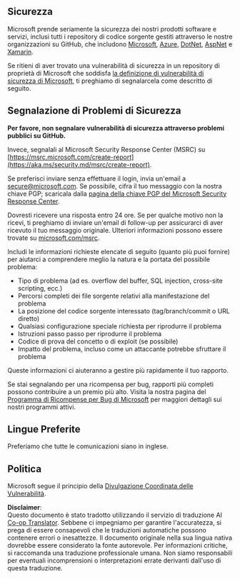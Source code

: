 <!--
CO_OP_TRANSLATOR_METADATA:
{
  "original_hash": "57f14126c1c6add76b3aef3844dfe4e3",
  "translation_date": "2025-05-17T05:40:22+00:00",
  "source_file": "SECURITY.md",
  "language_code": "it"
}
-->
## Sicurezza

Microsoft prende seriamente la sicurezza dei nostri prodotti software e servizi, inclusi tutti i repository di codice sorgente gestiti attraverso le nostre organizzazioni su GitHub, che includono [Microsoft](https://github.com/Microsoft), [Azure](https://github.com/Azure), [DotNet](https://github.com/dotnet), [AspNet](https://github.com/aspnet) e [Xamarin](https://github.com/xamarin).

Se ritieni di aver trovato una vulnerabilità di sicurezza in un repository di proprietà di Microsoft che soddisfa [la definizione di vulnerabilità di sicurezza di Microsoft](https://aka.ms/security.md/definition), ti preghiamo di segnalarcela come descritto di seguito.

## Segnalazione di Problemi di Sicurezza

**Per favore, non segnalare vulnerabilità di sicurezza attraverso problemi pubblici su GitHub.**

Invece, segnalali al Microsoft Security Response Center (MSRC) su [https://msrc.microsoft.com/create-report](https://aka.ms/security.md/msrc/create-report).

Se preferisci inviare senza effettuare il login, invia un'email a [secure@microsoft.com](mailto:secure@microsoft.com). Se possibile, cifra il tuo messaggio con la nostra chiave PGP; scaricala dalla [pagina della chiave PGP del Microsoft Security Response Center](https://aka.ms/security.md/msrc/pgp).

Dovresti ricevere una risposta entro 24 ore. Se per qualche motivo non la ricevi, ti preghiamo di inviare un'email di follow-up per assicurarci di aver ricevuto il tuo messaggio originale. Ulteriori informazioni possono essere trovate su [microsoft.com/msrc](https://www.microsoft.com/msrc).

Includi le informazioni richieste elencate di seguito (quanto più puoi fornire) per aiutarci a comprendere meglio la natura e la portata del possibile problema:

  * Tipo di problema (ad es. overflow del buffer, SQL injection, cross-site scripting, ecc.)
  * Percorsi completi dei file sorgente relativi alla manifestazione del problema
  * La posizione del codice sorgente interessato (tag/branch/commit o URL diretto)
  * Qualsiasi configurazione speciale richiesta per riprodurre il problema
  * Istruzioni passo passo per riprodurre il problema
  * Codice di prova del concetto o di exploit (se possibile)
  * Impatto del problema, incluso come un attaccante potrebbe sfruttare il problema

Queste informazioni ci aiuteranno a gestire più rapidamente il tuo rapporto.

Se stai segnalando per una ricompensa per bug, rapporti più completi possono contribuire a un premio più alto. Visita la nostra pagina del [Programma di Ricompense per Bug di Microsoft](https://aka.ms/security.md/msrc/bounty) per maggiori dettagli sui nostri programmi attivi.

## Lingue Preferite

Preferiamo che tutte le comunicazioni siano in inglese.

## Politica

Microsoft segue il principio della [Divulgazione Coordinata delle Vulnerabilità](https://aka.ms/security.md/cvd).

**Disclaimer**:  
Questo documento è stato tradotto utilizzando il servizio di traduzione AI [Co-op Translator](https://github.com/Azure/co-op-translator). Sebbene ci impegniamo per garantire l'accuratezza, si prega di essere consapevoli che le traduzioni automatiche possono contenere errori o inesattezze. Il documento originale nella sua lingua nativa dovrebbe essere considerato la fonte autorevole. Per informazioni critiche, si raccomanda una traduzione professionale umana. Non siamo responsabili per eventuali incomprensioni o interpretazioni errate derivanti dall'uso di questa traduzione.